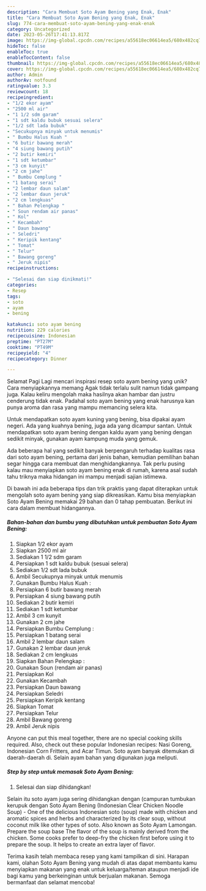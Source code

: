 ```yaml
---
description: "Cara Membuat Soto Ayam Bening yang Enak, Enak"
title: "Cara Membuat Soto Ayam Bening yang Enak, Enak"
slug: 774-cara-membuat-soto-ayam-bening-yang-enak-enak
category: Uncategorized
date: 2023-05-26T17:41:13.817Z
image: https://img-global.cpcdn.com/recipes/a55618ec06614ea5/680x482cq70/soto-ayam-bening-foto-resep-utama.jpg
hideToc: false
enableToc: true
enableTocContent: false
thumbnail: https://img-global.cpcdn.com/recipes/a55618ec06614ea5/680x482cq70/soto-ayam-bening-foto-resep-utama.jpg
cover: https://img-global.cpcdn.com/recipes/a55618ec06614ea5/680x482cq70/soto-ayam-bening-foto-resep-utama.jpg
author: Admin
authorAv: notfound
ratingvalue: 3.3
reviewcount: 18
recipeingredient:
- "1/2 ekor ayam"
- "2500 ml air"
- "1 1/2 sdm garam"
- "1 sdt kaldu bubuk sesuai selera"
- "1/2 sdt lada bubuk"
- "Secukupnya minyak untuk menumis"
- " Bumbu Halus Kuah "
- "6 butir bawang merah"
- "4 siung bawang putih"
- "2 butir kemiri"
- "1 sdt ketumbar"
- "3 cm kunyit"
- "2 cm jahe"
- " Bumbu Cemplung "
- "1 batang serai"
- "2 lembar daun salam"
- "2 lembar daun jeruk"
- "2 cm lengkuas"
- " Bahan Pelengkap "
- " Soun rendam air panas"
- " Kol"
- " Kecambah"
- " Daun bawang"
- " Seledri"
- " Keripik kentang"
- " Tomat"
- " Telur"
- " Bawang goreng"
- " Jeruk nipis"
recipeinstructions:

- "Selesai dan siap dinikmati!"
categories:
- Resep
tags:
- soto
- ayam
- bening

katakunci: soto ayam bening 
nutrition: 229 calories
recipecuisine: Indonesian
preptime: "PT27M"
cooktime: "PT49M"
recipeyield: "4"
recipecategory: Dinner

---
```



Selamat Pagi Lagi mencari inspirasi resep soto ayam bening yang unik? Cara menyiapkannya memang Agak tidak terlalu sulit namun tidak gampang juga. Kalau keliru mengolah maka hasilnya akan hambar dan justru cenderung tidak enak. Padahal soto ayam bening yang enak harusnya kan punya aroma dan rasa yang mampu memancing selera kita.


Untuk mendapatkan soto ayam kuning yang bening, bisa dipakai ayam negeri. Ada yang kuahnya bening, juga ada yang dicampur santan. Untuk mendapatkan soto ayam bening dengan kaldu ayam yang bening dengan sedikit minyak, gunakan ayam kampung muda yang gemuk.

Ada beberapa hal yang sedikit banyak berpengaruh terhadap kualitas rasa dari soto ayam bening, pertama dari jenis bahan, kemudian pemilihan bahan segar hingga cara membuat dan menghidangkannya. Tak perlu pusing kalau mau menyiapkan soto ayam bening enak di rumah, karena asal sudah tahu triknya maka hidangan ini mampu menjadi sajian istimewa.


Di bawah ini ada beberapa tips dan trik praktis yang dapat diterapkan untuk mengolah soto ayam bening yang siap dikreasikan. Kamu bisa menyiapkan Soto Ayam Bening memakai 29 bahan dan 0 tahap pembuatan. Berikut ini cara dalam membuat hidangannya.

<!--inarticleads1-->

##### Bahan-bahan dan bumbu yang dibutuhkan untuk pembuatan Soto Ayam Bening:

1. Siapkan 1/2 ekor ayam
1. Siapkan 2500 ml air
1. Sediakan 1 1/2 sdm garam
1. Persiapkan 1 sdt kaldu bubuk (sesuai selera)
1. Sediakan 1/2 sdt lada bubuk
1. Ambil Secukupnya minyak untuk menumis
1. Gunakan  Bumbu Halus Kuah :
1. Persiapkan 6 butir bawang merah
1. Persiapkan 4 siung bawang putih
1. Sediakan 2 butir kemiri
1. Sediakan 1 sdt ketumbar
1. Ambil 3 cm kunyit
1. Gunakan 2 cm jahe
1. Persiapkan  Bumbu Cemplung :
1. Persiapkan 1 batang serai
1. Ambil 2 lembar daun salam
1. Gunakan 2 lembar daun jeruk
1. Sediakan 2 cm lengkuas
1. Siapkan  Bahan Pelengkap :
1. Gunakan  Soun (rendam air panas)
1. Persiapkan  Kol
1. Gunakan  Kecambah
1. Persiapkan  Daun bawang
1. Persiapkan  Seledri
1. Persiapkan  Keripik kentang
1. Siapkan  Tomat
1. Persiapkan  Telur
1. Ambil  Bawang goreng
1. Ambil  Jeruk nipis


Anyone can put this meal together, there are no special cooking skills required. Also, check out these popular Indonesian recipes: Nasi Goreng, Indonesian Corn Fritters, and Acar Timun. Soto ayam banyak ditemukan di daerah-daerah di. Selain ayam bahan yang digunakan juga meliputi. 

<!--inarticleads2-->

##### Step by step untuk memasak Soto Ayam Bening:


1. Selesai dan siap dihidangkan!

Selain itu soto ayam juga sering dihidangkan dengan (campuran tumbukan kerupuk dengan Soto Ayam Bening (Indonesian Clear Chicken Noodle Soup) - One of the delicious Indonesian soto (soup) made with chicken and aromatic spices and herbs and characterized by its clear soup, without coconut milk like other types of soto. Also known as Soto Ayam Lamongan. Prepare the soup base The flavor of the soup is mainly derived from the chicken. Some cooks prefer to deep-fry the chicken first before using it to prepare the soup. It helps to create an extra layer of flavor. 

Terima kasih telah membaca resep yang kami tampilkan di sini. Harapan kami, olahan Soto Ayam Bening yang mudah di atas dapat membantu kamu menyiapkan makanan yang enak untuk keluarga/teman ataupun menjadi ide bagi kamu yang berkeinginan untuk berjualan makanan. Semoga bermanfaat dan selamat mencoba!
